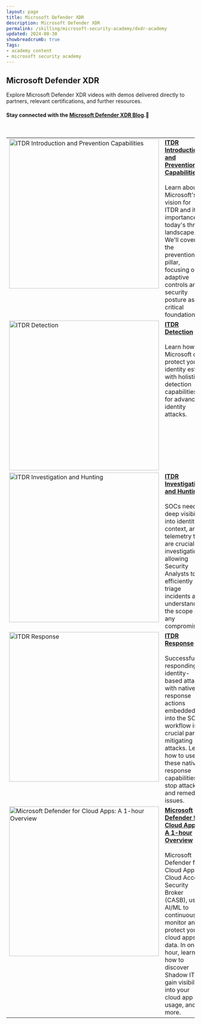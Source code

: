 ```yaml
---
layout: page
title: Microsoft Defender XDR
description: Microsoft Defender XDR
permalink: /skilling/microsoft-security-academy/dxdr-academy
updated: 2024-08-30
showbreadcrumb: true
Tags:
- academy content
- microsoft security academy
---
```


## Microsoft Defender XDR
Explore Microsoft Defender XDR videos with demos delivered directly to partners, relevant certifications, and further resources.

#### Stay connected with the [Microsoft Defender XDR Blog](https://techcommunity.microsoft.com/t5/microsoft-defender-xdr-blog/bg-p/MicrosoftThreatProtectionBlog).🔗


<div>&nbsp;</div>


<table>
  <tr style="vertical-align:top">
    <td><a href="https://youtu.be/BIJ5BPiFhYQ?si=Eyk43Lht2chDfY7-"><img src="https://img.youtube.com/vi/9kmiKoau-Ek/maxresdefault.jpg" alt="ITDR Introduction and Prevention Capabilities" width="400" height="400"></a></td>
    <td><a href="https://youtu.be/BIJ5BPiFhYQ?si=Eyk43Lht2chDfY7-"><b>ITDR Introduction and Prevention Capabilities</b></a><br><br>Learn about Microsoft's vision for ITDR and its importance in today's threat landscape. We'll cover the prevention pillar, focusing on adaptive controls and security posture as the critical foundation.</td>
  </tr>
  <tr style="vertical-align:top">
    <td><a href="https://youtu.be/pvT2ndzCik8"><img src="https://img.youtube.com/vi/9kmiKoau-Ek/maxresdefault.jpg" alt="ITDR Detection" width="400" height="400"></a></td>
    <td><a href="https://youtu.be/pvT2ndzCik8"><b>ITDR Detection</b></a><br><br>Learn how Microsoft can protect your identity estate with holistic detection capabilities for advanced identity attacks.</td>
  </tr>
  <tr style="vertical-align:top">
    <td><a href="https://youtu.be/DnQ_nrVT7FM"><img src="https://img.youtube.com/vi/9kmiKoau-Ek/maxresdefault.jpg" alt="ITDR Investigation and Hunting" width="400" height="400"></a></td>
    <td><a href="https://youtu.be/DnQ_nrVT7FM"><b>ITDR Investigation and Hunting</b></a><br><br>SOCs need deep visibility into identities, context, and telemetry that are crucial for investigations, allowing Security Analysts to efficiently triage incidents and understand the scope of any compromise.</td>
  </tr>
  <tr style="vertical-align:top">
    <td><a href="https://youtu.be/9kmiKoau-Ek?si=Yf67ouNw_WBRE2__"><img src="https://img.youtube.com/vi/9kmiKoau-Ek/maxresdefault.jpg" alt="ITDR Response" width="400" height="400"></a></td>
    <td><a href="https://youtu.be/9kmiKoau-Ek?si=Yf67ouNw_WBRE2__"><b>ITDR Response</b></a><br><br>Successfully responding to identity-based attacks with native response actions embedded into the SOC workflow is a crucial part of mitigating attacks. Learn how to use these native response capabilities to stop attackers and remediate issues.</td>
  </tr>
  <tr style="vertical-align:top">
    <td><a href="https://youtu.be/vruwkrJt3Nw"><img src="https://img.youtube.com/vi/vruwkrJt3Nw/maxresdefault.jpg" alt="Microsoft Defender for Cloud Apps: A 1-hour Overview" width="400" height="400"></a></td>
    <td><a href="https://youtu.be/vruwkrJt3Nw"><b>Microsoft Defender for Cloud Apps: A 1-hour Overview</b></a><br><br>Microsoft Defender for Cloud Apps, a Cloud Access Security Broker (CASB), uses AI/ML to continuously monitor and protect your cloud apps data. In one hour, learn how to discover Shadow IT, gain visibility into your cloud app usage, and more.</td>
  </tr>